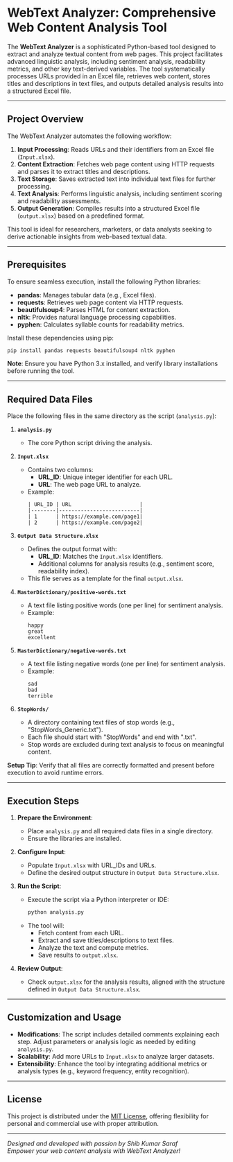 # WebText Analyzer: Comprehensive Web Content Analysis Tool

The **WebText Analyzer** is a sophisticated Python-based tool designed to extract and analyze textual content from web pages. This project facilitates advanced linguistic analysis, including sentiment analysis, readability metrics, and other key text-derived variables. The tool systematically processes URLs provided in an Excel file, retrieves web content, stores titles and descriptions in text files, and outputs detailed analysis results into a structured Excel file.

---

## Project Overview

The WebText Analyzer automates the following workflow:

1. **Input Processing**: Reads URLs and their identifiers from an Excel file (`Input.xlsx`).
2. **Content Extraction**: Fetches web page content using HTTP requests and parses it to extract titles and descriptions.
3. **Text Storage**: Saves extracted text into individual text files for further processing.
4. **Text Analysis**: Performs linguistic analysis, including sentiment scoring and readability assessments.
5. **Output Generation**: Compiles results into a structured Excel file (`output.xlsx`) based on a predefined format.

This tool is ideal for researchers, marketers, or data analysts seeking to derive actionable insights from web-based textual data.

---

## Prerequisites

To ensure seamless execution, install the following Python libraries:

- **pandas**: Manages tabular data (e.g., Excel files).
- **requests**: Retrieves web page content via HTTP requests.
- **beautifulsoup4**: Parses HTML for content extraction.
- **nltk**: Provides natural language processing capabilities.
- **pyphen**: Calculates syllable counts for readability metrics.

Install these dependencies using pip:

```bash
pip install pandas requests beautifulsoup4 nltk pyphen
```

**Note**: Ensure you have Python 3.x installed, and verify library installations before running the tool.

---

## Required Data Files

Place the following files in the same directory as the script (`analysis.py`):

1. **`analysis.py`**  
   - The core Python script driving the analysis.

2. **`Input.xlsx`**  
   - Contains two columns:
     - **URL_ID**: Unique integer identifier for each URL.
     - **URL**: The web page URL to analyze.
   - Example:
     ```
     | URL_ID | URL                      |
     |--------|--------------------------|
     | 1      | https://example.com/page1|
     | 2      | https://example.com/page2|
     ```

3. **`Output Data Structure.xlsx`**  
   - Defines the output format with:
     - **URL_ID**: Matches the `Input.xlsx` identifiers.
     - Additional columns for analysis results (e.g., sentiment score, readability index).
   - This file serves as a template for the final `output.xlsx`.

4. **`MasterDictionary/positive-words.txt`**  
   - A text file listing positive words (one per line) for sentiment analysis.
   - Example:
     ```
     happy
     great
     excellent
     ```

5. **`MasterDictionary/negative-words.txt`**  
   - A text file listing negative words (one per line) for sentiment analysis.
   - Example:
     ```
     sad
     bad
     terrible
     ```

6. **`StopWords/`**  
   - A directory containing text files of stop words (e.g., "StopWords_Generic.txt").
   - Each file should start with "StopWords" and end with ".txt".
   - Stop words are excluded during text analysis to focus on meaningful content.

**Setup Tip**: Verify that all files are correctly formatted and present before execution to avoid runtime errors.

---

## Execution Steps

1. **Prepare the Environment**:
   - Place `analysis.py` and all required data files in a single directory.
   - Ensure the libraries are installed.

2. **Configure Input**:
   - Populate `Input.xlsx` with URL_IDs and URLs.
   - Define the desired output structure in `Output Data Structure.xlsx`.

3. **Run the Script**:
   - Execute the script via a Python interpreter or IDE:
     ```bash
     python analysis.py
     ```
   - The tool will:
     - Fetch content from each URL.
     - Extract and save titles/descriptions to text files.
     - Analyze the text and compute metrics.
     - Save results to `output.xlsx`.

4. **Review Output**:
   - Check `output.xlsx` for the analysis results, aligned with the structure defined in `Output Data Structure.xlsx`.

---

## Customization and Usage

- **Modifications**: The script includes detailed comments explaining each step. Adjust parameters or analysis logic as needed by editing `analysis.py`.
- **Scalability**: Add more URLs to `Input.xlsx` to analyze larger datasets.
- **Extensibility**: Enhance the tool by integrating additional metrics or analysis types (e.g., keyword frequency, entity recognition).

---

## License

This project is distributed under the [MIT License](LICENSE), offering flexibility for personal and commercial use with proper attribution.

---

*Designed and developed with passion by Shib Kumar Saraf*  
*Empower your web content analysis with WebText Analyzer!*

